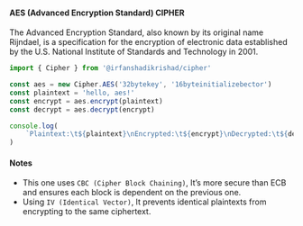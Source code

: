 #### AES (Advanced Encryption Standard) CIPHER

The Advanced Encryption Standard, also known by its original name Rijndael, is a specification for the encryption of electronic data established by the U.S. National Institute of Standards and Technology in 2001.

```ts
import { Cipher } from '@irfanshadikrishad/cipher'

const aes = new Cipher.AES('32bytekey', '16byteinitializebector')
const plaintext = 'hello, aes!'
const encrypt = aes.encrypt(plaintext)
const decrypt = aes.decrypt(encrypt)

console.log(
	`Plaintext:\t${plaintext}\nEncrypted:\t${encrypt}\nDecrypted:\t${decrypt}`
)
```

#### Notes

- This one uses `CBC (Cipher Block Chaining)`, It’s more secure than ECB and ensures each block is dependent on the previous one.
- Using `IV (Identical Vector)`, It prevents identical plaintexts from encrypting to the same ciphertext.
